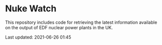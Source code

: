 # Nuke Watch

This repository includes code for retrieving the latest information available on the output of EDF nuclear power plants in the UK.

Last updated: 2021-06-26 01:45